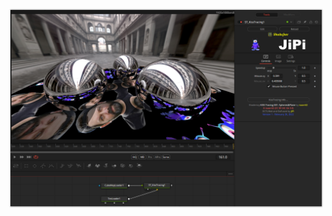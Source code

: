 <!-- +++ DO NOT REMOVE THIS COMMENT +++ DO NOT ADD OR EDIT ANY TEXT BEFORE THIS LINE +++ IT WOULD BE A REALLY BAD IDEA +++ -->

[![Thumbnail](KissTracing.png)](https://www.shadertoy.com/view/sttXWX "View on Shadertoy.com")

<!-- +++ DO NOT REMOVE THIS COMMENT +++ DO NOT EDIT ANY TEXT THAT COMES AFTER THIS LINE +++ TRUST ME: JUST DON'T DO IT +++ -->
